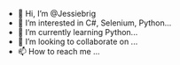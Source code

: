 - 👋 Hi, I’m @Jessiebrig
- 👀 I’m interested in C#, Selenium, Python...
- 🌱 I’m currently learning Python...
- 💞️ I’m looking to collaborate on ...
- 📫 How to reach me ...

<!---
Jessiebrig/Jessiebrig is a ✨ special ✨ repository because its `README.md` (this file) appears on your GitHub profile.
You can click the Preview link to take a look at your changes.
--->
